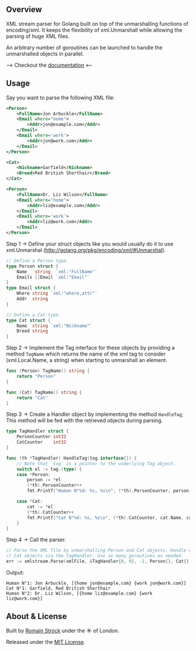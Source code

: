## Overview

XML stream parser for Golang built on top of the unmarshalling functions of encoding/xml.
It keeps the flexibility of xml.Unmarshall while allowing the parsing of huge XML files.

An arbitrary number of goroutines can be launched to handle the unmarshalled objects in parallel.

⟶ Checkout the [documentation](http://godoc.org/github.com/srom/xmlstream) ⟵

## Usage

Say you want to parse the following XML file:

```xml
<Person>
	<FullName>Jon Arbuckle</FullName>
	<Email where="home">
		<Addr>jon@example.com</Addr>
	</Email>
	<Email where='work'>
		<Addr>jon@work.com</Addr>
	</Email>
</Person>

<Cat>
	<Nickname>Garfield</Nickname>
	<Breed>Red British Shorthair</Breed>
</Cat>

<Person>
	<FullName>Dr. Liz Wilson</FullName>
	<Email where="home">
		<Addr>liz@example.com</Addr>
	</Email>
	<Email where='work'>
		<Addr>liz@work.com</Addr>
	</Email>
</Person>
```

Step 1 → Define your struct objects like you would usually do it to use xml.Unmarshal
(http://golang.org/pkg/encoding/xml/#Unmarshal).

```Go
// Define a Person type.
type Person struct {
	Name   string  `xml:"FullName"`
	Emails []Email `xml:"Email"`
}
type Email struct {
	Where string `xml:"where,attr"`
	Addr  string
}

// Define a Cat type.
type Cat struct {
	Name  string `xml:"Nickname"`
	Breed string
}
```

Step 2 → Implement the Tag interface for these objects by providing a method `TagName` which returns
the name of the xml tag to consider (xml.Local.Name, a string) when starting to unmarshall an element.

```Go
func (Person) TagName() string {
	return "Person"
}

func (Cat) TagName() string {
	return "Cat"
}
```

Step 3 → Create a Handler object by implementing the method `HandleTag`; This method will be fed with
the retrieved objects during parsing.

```Go
type TagHandler struct {
	PersonCounter int32
	CatCounter    int32
}

func (th *TagHandler) HandleTag(tag interface{}) {
	// Note that `tag` is a pointer to the underlying Tag object.
	switch el := tag.(type) {
	case *Person:
		person := *el
		(*th).PersonCounter++
		fmt.Printf("Human N°%d: %s, %s\n", (*th).PersonCounter, person.Name, person.Emails)

	case *Cat:
		cat := *el
		(*th).CatCounter++
		fmt.Printf("Cat N°%d: %s, %s\n", (*th).CatCounter, cat.Name, cat.Breed)
	}
}
```

Step 4 → Call the parser.

```Go
// Parse the XML file by unmarshalling Person and Cat objects. Handle unmarshalled Person and
// Cat objects via the TagHandler. Use as many goroutines as needed.
err := xmlstream.Parse(xmlFile, &TagHandler{0, 0}, -1, Person{}, Cat{})
```

Output:

	Human N°1: Jon Arbuckle, [{home jon@example.com} {work jon@work.com}]
	Cat N°1: Garfield, Red British Shorthair
	Human N°2: Dr. Liz Wilson, [{home liz@example.com} {work liz@work.com}]


## About & License

Built by [Romain Strock](http://www.romainstrock.com) under the ☀ of London.

Released under the [MIT License](https://github.com/srom/xmlstream/blob/master/LICENSE).
